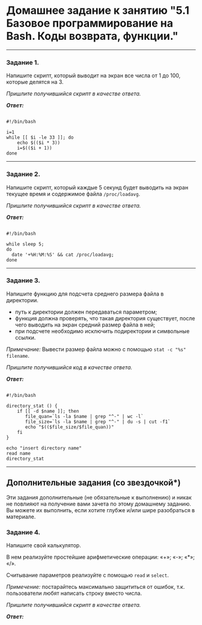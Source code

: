 # Домашнее задание к занятию "5.1 Базовое программирование на Bash. Коды возврата, функции." 


------
### Задание 1.

Напишите скрипт, который выводит на экран все числа от 1 до 100, которые делятся на 3.

*Пришлите получившийся скрипт в качестве ответа.*

***Ответ:***

<pre><code>
#!/bin/bash

i=1
while [[ $i -le 33 ]]; do
    echo $(($i * 3))
    i=$(($i + 1))
done
</code></pre>

------
### Задание 2.

Напишите скрипт, который каждые 5 секунд будет выводить на экран текущее время и содержимое файла `/proc/loadavg`.

*Пришлите получившийся скрипт в качестве ответа.*

***Ответ:***

<pre><code>
#!/bin/bash

while sleep 5; 
do
  date '+%H:%M:%S' && cat /proc/loadavg;
done
</code></pre>

------
### Задание 3.

Напишите функцию для подсчета среднего размера файла в директории. 

 - путь к директории должен передаваться параметром;
 - функция должна проверять, что такая директория существует, после чего выводить на экран средний размер файла в ней;
 - при подсчете необходимо исключить подиректории и символьные ссылки.

*Примечание:* Вывести размер файла можно с помощью `stat -c "%s" filename`.

*Пришлите получившийся код в качестве ответа.*

***Ответ:***

<pre><code>
#!/bin/bash

directory_stat () {  
    if [[ -d $name ]]; then
       file_quan=`ls -la $name | grep "^-" | wc -l`
       file_size=`ls -la $name | grep "^-" | du -s | cut -f1`
       echo "$(($file_size/$file_quan))"
    fi
}

echo "insert directory name"
read name
directory_stat
</code></pre>

------
## Дополнительные задания (со звездочкой*)

Эти задания дополнительные (не обязательные к выполнению) и никак не повлияют на получение вами зачета по этому домашнему заданию. Вы можете их выполнить, если хотите глубже и/или шире разобраться в материале.

### Задание 4.

Напишите свой калькулятор.

В нем реализуйте простейшие арифметические операции:  «+»; «-»; «*»; «/».
 
Считывание параметров реализуйте с помощью `read` и `select`.

*Примечение:* постарайтесь максимально защититься от ошибок, т.к. пользователи любят написать строку вместо числа.

*Пришлите получившийся скрипт в качестве ответа.*

***Ответ:***

